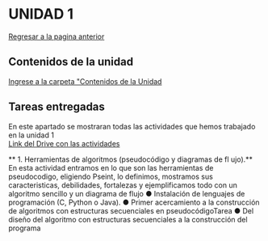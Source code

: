 # UNIDAD 1
[Regresar a la pagina anterior](index.md)
 
## Contenidos de la unidad
[Ingrese a la carpeta "Contenidos de la Unidad](ContenidosUnidad.md) 

## Tareas entregadas  
En este apartado se mostraran todas las actividades que hemos trabajado en la unidad 1  
[Link del Drive con las actividades](https://drive.google.com/drive/u/0/folders/1mNkPwkfo2wiEtqsMTe4UwS2PaPNI75ff)

** 1. Herramientas de algoritmos (pseudocódigo y diagramas de fl ujo).**
   En esta actividad entramos en lo que son las herramientas de pseudocodigo, eligiendo Pseint, lo definimos, mostramos sus caracteristicas, debilidades, fortalezas y ejemplificamos todo con un algoritmo sencillo y un diagrama de flujo
● Instalación de lenguajes de programación (C, Python o Java).
● Primer acercamiento a la construcción de algoritmos con estructuras secuenciales en pseudocódigoTarea
● Del diseño del algoritmo con estructuras secuenciales a la construcción del programa


